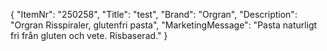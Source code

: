 {
  "ItemNr": "250258",
  "Title": "test",
  "Brand": "Orgran",
  "Description": "Orgran Risspiraler, glutenfri pasta",
  "MarketingMessage": "Pasta naturligt fri från gluten och vete. Risbaserad."
}
